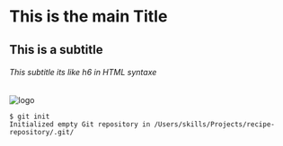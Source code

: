 # This is the main Title
## This is a subtitle
###### This subtitle its like h6 in HTML syntaxe
![logo](https://github.com/libgit2/libgit2sharp/raw/master/square-logo.png)
```
$ git init
Initialized empty Git repository in /Users/skills/Projects/recipe-repository/.git/
```
